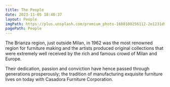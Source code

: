 ```yaml
---
title: The People
date: 2023-11-05 18:40:37
layout: People
imgPath: https://plus.unsplash.com/premium_photo-1680100256112-2e1231d9d0df?auto=format&fit=crop&q=60&w=500&ixlib=rb-4.0.3&ixid=M3wxMjA3fDB8MHxzZWFyY2h8MzN8fGludGVyaW9yfGVufDB8fDB8fHww
pagePath: People
---
```


The Brianza region, just outside Milan, in 1962 was the most renowned region for furniture making and the artists produced original collections that were extremely well received by the rich and famous crowd of Milan and Europe.

Their dedication, passion and conviction have hence passed through generations prosperously; the tradition of manufacturing exquisite furniture lives on today with Casadora Furniture Corporation.
